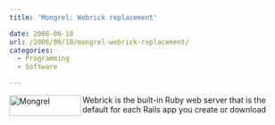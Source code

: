 ```yaml
---
title: 'Mongrel: Webrick replacement'

date: 2006-06-10
url: /2006/06/10/mongrel-webrick-replacement/
categories:
  - Programming
  - Software

---
```

<img width="128" height="37" align="left" alt="Mongrel" id="image258" src="http://www.fslog.com/wp-content/uploads/2006/06/side_p1.thumbnail.gif" />Webrick is the built-in Ruby web server that is the default for each Rails app you create or download